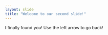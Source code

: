 ```yaml
---
layout: slide
title: "Welcome to our second slide!"
---
```

I finally found you!
Use the left arrow to go back!
